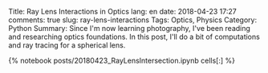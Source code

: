 ﻿Title: Ray Lens Interactions in Optics
lang: en
date: 2018-04-23 17:27
comments: true
slug: ray-lens-interactions
Tags: Optics, Physics
Category: Python
Summary: Since I'm now learning photography, I've been reading and researching optics foundations. In this post, I'll do a bit of computations and ray tracing for a spherical lens.

{% notebook posts/20180423_RayLensIntersection.ipynb cells[:] %}
